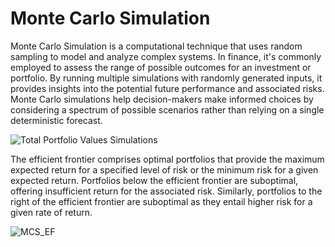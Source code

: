 # Monte Carlo Simulation

Monte Carlo Simulation is a computational technique that uses random sampling to model and analyze complex systems. In finance, it's commonly employed to assess the range of possible outcomes for an investment or portfolio. By running multiple simulations with randomly generated inputs, it provides insights into the potential future performance and associated risks. Monte Carlo simulations help decision-makers make informed choices by considering a spectrum of possible scenarios rather than relying on a single deterministic forecast.

![Total Portfolio Values Simulations](https://github.com/suti333/Monte-Carlo-Simulation/assets/97738816/71242f06-14c5-483d-9a3c-67e025947e5f)

The efficient frontier comprises optimal portfolios that provide the maximum expected return for a specified level of risk or the minimum risk for a given expected return. Portfolios below the efficient frontier are suboptimal, offering insufficient return for the associated risk. Similarly, portfolios to the right of the efficient frontier are suboptimal as they entail higher risk for a given rate of return.

![MCS_EF](https://github.com/suti333/Monte-Carlo-Simulation/assets/97738816/0cb4063e-3a74-4570-a05c-3ec9ff6bfbd1)

